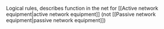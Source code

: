Logical rules, describes function in the net for [[Active network equipment|active network equipment]] (not [[Passive network equipment|passive network equipment]])